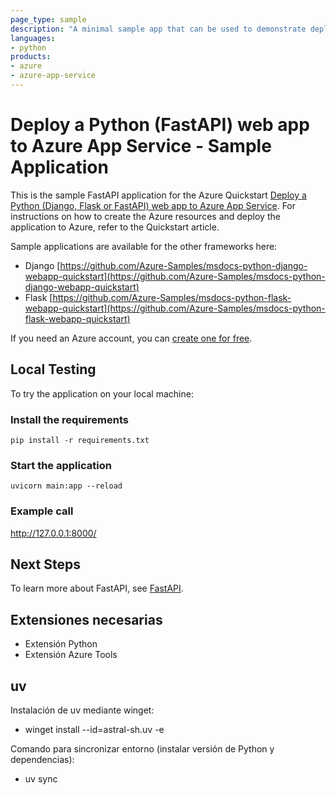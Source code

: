 ```yaml
---
page_type: sample
description: "A minimal sample app that can be used to demonstrate deploying FastAPI apps to Azure App Service."
languages:
- python
products:
- azure
- azure-app-service
---
```


# Deploy a Python (FastAPI) web app to Azure App Service - Sample Application

This is the sample FastAPI application for the Azure Quickstart [Deploy a Python (Django, Flask or FastAPI) web app to Azure App Service](https://docs.microsoft.com/en-us/azure/app-service/quickstart-python). For instructions on how to create the Azure resources and deploy the application to Azure, refer to the Quickstart article.

Sample applications are available for the other frameworks here:
- Django [https://github.com/Azure-Samples/msdocs-python-django-webapp-quickstart](https://github.com/Azure-Samples/msdocs-python-django-webapp-quickstart)
- Flask [https://github.com/Azure-Samples/msdocs-python-flask-webapp-quickstart](https://github.com/Azure-Samples/msdocs-python-flask-webapp-quickstart)

If you need an Azure account, you can [create one for free](https://azure.microsoft.com/en-us/free/).

## Local Testing

To try the application on your local machine:

### Install the requirements

`pip install -r requirements.txt`

### Start the application

`uvicorn main:app --reload`

### Example call

http://127.0.0.1:8000/

## Next Steps

To learn more about FastAPI, see [FastAPI](https://fastapi.tiangolo.com/).

## Extensiones necesarias
- Extensión Python
- Extensión Azure Tools

## uv

Instalación de uv mediante winget:
- winget install --id=astral-sh.uv  -e

Comando para sincronizar entorno (instalar versión de Python y dependencias):
- uv sync